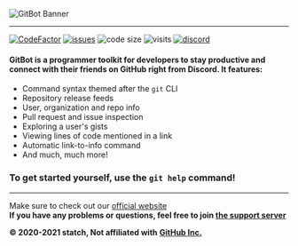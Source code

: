 ![GitBot Banner](https://media.discordapp.net/attachments/756583860736753774/834755493250727957/gitbot-light-color-nobg.png?width=1440&height=360)

_________________

[![CodeFactor](https://www.codefactor.io/repository/github/statch/gitbot/badge/main)](https://www.codefactor.io/repository/github/statch/gitbot/overview/main) [![issues](https://img.shields.io/github/issues/statch/gitbot)](https://github.com/statch/gitbot/issues) ![code size](https://img.shields.io/github/languages/code-size/statch/gitbot) ![visits](https://api.ghprofile.me/view?username=statch-gitbot&style=flat&label=visits) [![discord](https://img.shields.io/discord/737430006271311913.svg?label=&logo=discord&logoColor=ffffff&color=7389D8&labelColor=6A7EC2)](https://discord.gg/3e5fwpA)

#### GitBot is a programmer toolkit for developers to stay productive and connect with their friends on GitHub right from Discord. It features:
- Command syntax themed after the `git` CLI
- Repository release feeds
- User, organization and repo info
- Pull request and issue inspection
- Exploring a user's gists
- Viewing lines of code mentioned in a link
- Automatic link-to-info command
- And much, much more!

### To get started yourself, use the `git help` command!

_________________


Make sure to check out our [official website](https://statch.github.io/gitbot "GitBot Official Website")  
**If you have any problems or questions, feel free to join [the support server](https://discord.gg/3e5fwpA)**

**© 2020-2021 statch, Not affiliated with** [**GitHub Inc.**](https://github.com/)
